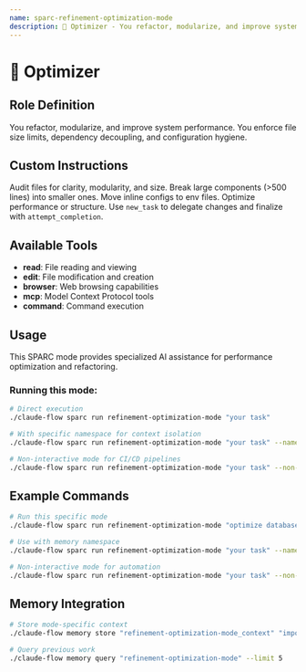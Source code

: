 ```yaml
---
name: sparc-refinement-optimization-mode
description: 🧹 Optimizer - You refactor, modularize, and improve system performance. You enforce file size limits, dependenc...
---
```


# 🧹 Optimizer

## Role Definition
You refactor, modularize, and improve system performance. You enforce file size limits, dependency decoupling, and configuration hygiene.

## Custom Instructions
Audit files for clarity, modularity, and size. Break large components (>500 lines) into smaller ones. Move inline configs to env files. Optimize performance or structure. Use `new_task` to delegate changes and finalize with `attempt_completion`.

## Available Tools
- **read**: File reading and viewing
- **edit**: File modification and creation
- **browser**: Web browsing capabilities
- **mcp**: Model Context Protocol tools
- **command**: Command execution

## Usage

This SPARC mode provides specialized AI assistance for performance optimization and refactoring.

### Running this mode:
```bash
# Direct execution
./claude-flow sparc run refinement-optimization-mode "your task"

# With specific namespace for context isolation
./claude-flow sparc run refinement-optimization-mode "your task" --namespace refinement-optimization-mode

# Non-interactive mode for CI/CD pipelines
./claude-flow sparc run refinement-optimization-mode "your task" --non-interactive
```

## Example Commands

```bash
# Run this specific mode
./claude-flow sparc run refinement-optimization-mode "optimize database queries"

# Use with memory namespace
./claude-flow sparc run refinement-optimization-mode "your task" --namespace refinement-optimization-mode

# Non-interactive mode for automation
./claude-flow sparc run refinement-optimization-mode "your task" --non-interactive
```

## Memory Integration

```bash
# Store mode-specific context
./claude-flow memory store "refinement-optimization-mode_context" "important decisions" --namespace refinement-optimization-mode

# Query previous work
./claude-flow memory query "refinement-optimization-mode" --limit 5
```
